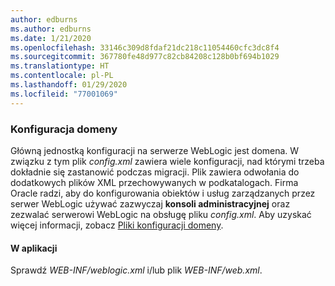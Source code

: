```yaml
---
author: edburns
ms.author: edburns
ms.date: 1/21/2020
ms.openlocfilehash: 33146c309d8fdaf21dc218c11054460cfc3dc8f4
ms.sourcegitcommit: 367780fe48d977c82cb84208c128b0bf694b1029
ms.translationtype: HT
ms.contentlocale: pl-PL
ms.lasthandoff: 01/29/2020
ms.locfileid: "77001069"
---
```

### <a name="domain-configuration"></a>Konfiguracja domeny

Główną jednostką konfiguracji na serwerze WebLogic jest domena. W związku z tym plik *config.xml* zawiera wiele konfiguracji, nad którymi trzeba dokładnie się zastanowić podczas migracji. Plik zawiera odwołania do dodatkowych plików XML przechowywanych w podkatalogach. Firma Oracle radzi, aby do konfigurowania obiektów i usług zarządzanych przez serwer WebLogic używać zazwyczaj **konsoli administracyjnej** oraz zezwalać serwerowi WebLogic na obsługę pliku *config.xml*. Aby uzyskać więcej informacji, zobacz [Pliki konfiguracji domeny](https://docs.oracle.com/en/middleware/fusion-middleware/weblogic-server/12.2.1.4/domcf/config_files.html).

#### <a name="inside-your-application"></a>W aplikacji

Sprawdź *WEB-INF/weblogic.xml* i/lub plik *WEB-INF/web.xml*.
